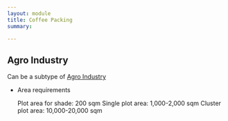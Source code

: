```yaml
---
layout: module
title: Coffee Packing
summary: 

---
```


## Agro Industry
Can be a subtype of [Agro Industry]()

* Area requirements

  Plot area for shade: 200 sqm
  Single plot area: 1,000-2,000 sqm
  Cluster plot area: 10,000-20,000 sqm
  